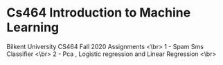 # Cs464 Introduction to Machine Learning
 Bilkent University CS464 Fall 2020 Assignments <\br>
1 - Spam Sms Classifier <\br>
2 - Pca , Logistic regression and Linear Regression <\br>
